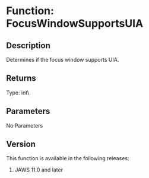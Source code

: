 # Function: FocusWindowSupportsUIA

## Description

Determines if the focus window supports UIA.

## Returns

Type: int\

## Parameters

No Parameters

## Version

This function is available in the following releases:

1.  JAWS 11.0 and later
